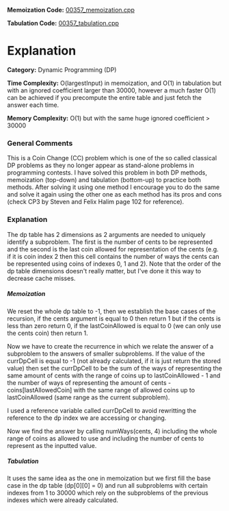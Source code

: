 **Memoization Code:** [00357\_memoization.cpp](./00357_memoization.cpp)

**Tabulation Code:** [00357\_tabulation.cpp](./00357_tabulation.cpp)

# Explanation

**Category:** Dynamic Programming (DP)

**Time Complexity:** O(largestInput) in memoization, and O(1) in tabulation but with an ignored coefficient larger than 30000, however a much faster O(1) can be achieved if you precompute the entire table and just fetch the answer each time.

**Memory Complexity:** O(1) but with the same huge ignored coefficient > 30000

### General Comments

This is a Coin Change (CC) problem which is one of the so called classical DP problems as they no longer appear as stand-alone problems in programming contests. I have solved this problem in both DP methods, memoization (top-down) and tabulation (bottom-up) to practice both methods. After solving it using one method I encourage you to do the same and solve it again using the other one as each method has its pros and cons (check CP3 by Steven and Felix Halim page 102 for reference). 

### Explanation

The dp table has 2 dimensions as 2 arguments are needed to uniquely identify a subproblem. The first is the number of cents to be represented and the second is the last coin allowed for representation of the cents (e.g. if it is coin index 2 then this cell contains the number of ways the cents can be represented using coins of indexes 0, 1 and 2). Note that the order of the dp table dimensions doesn't really matter, but I've done it this way to decrease cache misses.

##### Memoization

We reset the whole dp table to -1, then we establish the base cases of the recursion, if the cents argument is equal to 0 then return 1 but if the cents is less than zero return 0, if the lastCoinAllowed is equal to 0 (we can only use the cents coin) then return 1.

 Now we have to create the recurrence in which we relate the answer of a subproblem to the answers of smaller subproblems. If the value of the currDpCell is equal to -1 (not already calculated, if it is just return the stored value) then set the currDpCell to be the sum of the ways of representing the same amount of cents with the range of coins up to lastCoinAllowed - 1 and the number of ways of representing the amount of cents - coins[lastAllowedCoin] with the same range of allowed coins up to lastCoinAllowed (same range as the current subproblem).

I used a reference variable called currDpCell to avoid rewritting the reference to the dp index we are accessing or changing.

Now we find the answer by calling numWays(cents, 4) including the whole range of coins as allowed to use and including the number of cents to represent as the inputted value. 

##### Tabulation

It uses the same idea as the one in memoization but we first fill the base case in the dp table (dp\[0\]\[0\] = 0) and run all subproblems with certain indexes from 1 to 30000 which rely on the subproblems of the previous indexes which were already calculated.
